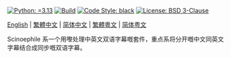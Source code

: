 [![Python: =3.13](https://img.shields.io/badge/python-3.13-green.svg)](https://docs.python.org/3/whatsnew/3.13.html)
[![Build](https://github.com/KarlTDebiec/Scinoephile/actions/workflows/build.yml/badge.svg)](https://github.com/KarlTDebiec/Scinoephile/actions/workflows/build.yml)
[![Code Style: black](https://img.shields.io/badge/code%20style-black-000000.svg)](https://github.com/psf/black)
[![License: BSD 3-Clause](https://img.shields.io/badge/license-BSD%203--Clause-blue.svg)](https://opensource.org/licenses/BSD-3-Clause)

[English](README.md) | [繁體中文](README.zh-hant.md) | [简体中文](README.zh-hans.md) | [繁體粵文](README.yue-hant.md) | [简体粤文](README.yue-hans.md)

Scinoephile 系一个用嚟处理中英文双语字幕嘅套件，重点系将分开嘅中文同英文字幕结合成同步嘅双语字幕。
